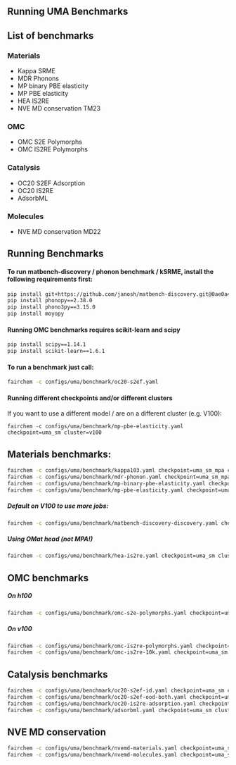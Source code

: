 Running UMA Benchmarks
-----------------------
## List of benchmarks

### Materials
- Kappa SRME
- MDR Phonons
- MP binary PBE elasticity
- MP PBE elasticity
- HEA IS2RE
- NVE MD conservation TM23

### OMC
- OMC S2E Polymorphs
- OMC IS2RE Polymorphs

### Catalysis
- OC20 S2EF Adsorption
- OC20 IS2RE
- AdsorbML

### Molecules
- NVE MD conservation MD22

## Running Benchmarks

#### To run matbench-discovery / phonon benchmark / kSRME, install the following requirements first:

```bash
pip install git+https://github.com/janosh/matbench-discovery.git@0ae0a46ce767f12c252340970f1285b1c2d3fe23
pip install phonopy==2.38.0
pip install phono3py==3.15.0
pip install moyopy
```

#### Running OMC benchmarks requires scikit-learn and scipy
```bash
pip install scipy==1.14.1
pip install scikit-learn==1.6.1
```

#### To run a benchmark just call:
```bash
fairchem -c configs/uma/benchmark/oc20-s2ef.yaml
```

#### Running different checkpoints and/or different clusters
If you want to use a different model / are on a different cluster (e.g. V100):

```
fairchem -c configs/uma/benchmark/mp-pbe-elasticity.yaml checkpoint=uma_sm cluster=v100
```

## Materials benchmarks:
```bash
fairchem -c configs/uma/benchmark/kappa103.yaml checkpoint=uma_sm_mpa cluster=h100
fairchem -c configs/uma/benchmark/mdr-phonon.yaml checkpoint=uma_sm_mpa cluster=h100
fairchem -c configs/uma/benchmark/mp-binary-pbe-elasticity.yaml checkpoint=uma_sm_mpa cluster=h100
fairchem -c configs/uma/benchmark/mp-pbe-elasticity.yaml checkpoint=uma_sm_mpa cluster=h100
```
##### Default on V100 to use more jobs:

```bash
fairchem -c configs/uma/benchmark/matbench-discovery-discovery.yaml checkpoint=uma_sm_mpa cluster=v100
```

##### Using OMat head (not MPA!)
```bash
fairchem -c configs/uma/benchmark/hea-is2re.yaml checkpoint=uma_sm cluster=h100
```

## OMC benchmarks

##### On h100
```bash
fairchem -c configs/uma/benchmark/omc-s2e-polymorphs.yaml checkpoint=uma_sm cluster=h100
```
##### On v100

```bash
fairchem -c configs/uma/benchmark/omc-is2re-polymorphs.yaml checkpoint=uma_sm cluster=v100
fairchem -c configs/uma/benchmark/omc-is2re-10k.yaml checkpoint=uma_sm cluster=v100
```

## Catalysis benchmarks
```bash
fairchem -c configs/uma/benchmark/oc20-s2ef-id.yaml checkpoint=uma_sm cluster=h100
fairchem -c configs/uma/benchmark/oc20-s2ef-ood-both.yaml checkpoint=uma_sm cluster=h100
fairchem -c configs/uma/benchmark/oc20-is2re-adsorption.yaml checkpoint=uma_sm cluster=h100
fairchem -c configs/uma/benchmark/adsorbml.yaml checkpoint=uma_sm cluster=h100
```

## NVE MD conservation
```bash
fairchem -c configs/uma/benchmark/nvemd-materials.yaml checkpoint=uma_sm cluster=h100
fairchem -c configs/uma/benchmark/nvemd-molecules.yaml checkpoint=uma_sm cluster=h100
```
